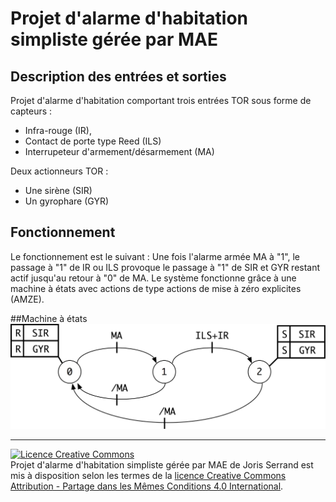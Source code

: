 # Projet d'alarme d'habitation simpliste gérée par MAE

## Description des entrées et sorties
Projet d'alarme d'habitation comportant trois entrées TOR sous forme de capteurs :
* Infra-rouge (IR),
* Contact de porte type Reed (ILS)
* Interrupeteur d'armement/désarmement (MA)

Deux actionneurs TOR :
* Une  sirène (SIR)
* Un gyrophare (GYR)

## Fonctionnement
Le fonctionnement est le suivant : Une fois l'alarme armée MA à "1", le passage à "1" de IR ou ILS provoque le passage à "1" de SIR et GYR restant actif jusqu'au retour à "0" de MA. Le système fonctionne grâce à une machine à états avec actions de type actions de mise à zéro explicites (AMZE).

##Machine à états
![](MAE.png)

---
<a rel="license" href="http://creativecommons.org/licenses/by-sa/4.0/"><img alt="Licence Creative Commons" style="border-width:0" src="https://i.creativecommons.org/l/by-sa/4.0/88x31.png" /></a><br /><span xmlns:dct="http://purl.org/dc/terms/" property="dct:title">Projet d'alarme d'habitation simpliste gérée par MAE</span> de <span xmlns:cc="http://creativecommons.org/ns#" property="cc:attributionName">Joris Serrand</span> est mis à disposition selon les termes de la <a rel="license" href="http://creativecommons.org/licenses/by-sa/4.0/">licence Creative Commons Attribution -  Partage dans les Mêmes Conditions 4.0 International</a>.
